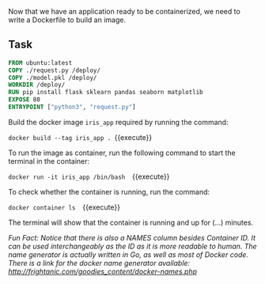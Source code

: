 Now that we have an application ready to be containerized, we need to write a Dockerfile to build an image.

## Task



```dockerfile
FROM ubuntu:latest
COPY ./request.py /deploy/
COPY ./model.pkl /deploy/
WORKDIR /deploy/
RUN pip install flask sklearn pandas seaborn matplotlib
EXPOSE 80
ENTRYPOINT ["python3", "request.py"]
```



Build the docker image `iris_app` required by running the command:

`docker build --tag iris_app . `{{execute}}

To run the image as container, run the following command to start the terminal in the container:

`docker run -it iris_app /bin/bash  `{{execute}}

To check whether the container is running, run the command:

`docker container ls  `{{execute}}

The terminal will show that the container is running and up for (...) minutes.



_Fun Fact: Notice that there is also a NAMES column besides Container ID. It can be used interchangeably as the ID as it is more readable to human. The name generator is actually written in Go, as well as most of Docker code. There is a link for the docker name generator available:  http://frightanic.com/goodies_content/docker-names.php_

